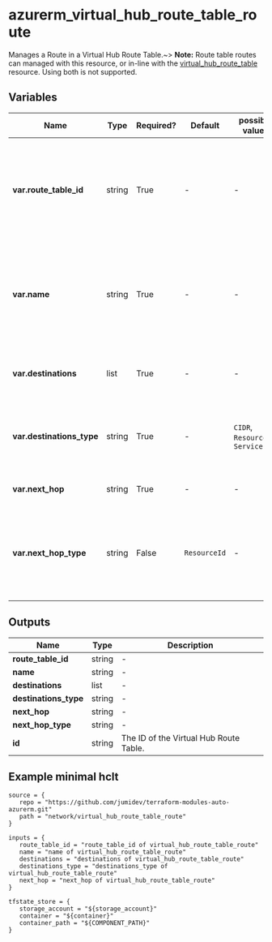 # azurerm_virtual_hub_route_table_route

Manages a Route in a Virtual Hub Route Table.~> **Note:** Route table routes can managed with this resource, or in-line with the [virtual_hub_route_table](virtual_hub_route_table.html) resource. Using both is not supported.

## Variables

| Name | Type | Required? |  Default  |  possible values |  Description |
| ---- | ---- | --------- |  ----------- | ----------- | ----------- |
| **var.route_table_id** | string | True | -  |  -  |  The ID of the Virtual Hub Route Table to link this route to. Changing this forces a new resource to be created. | 
| **var.name** | string | True | -  |  -  |  The name which should be used for this route. Changing this forces a new resource to be created. | 
| **var.destinations** | list | True | -  |  -  |  A list of destination addresses for this route. | 
| **var.destinations_type** | string | True | -  |  `CIDR`, `ResourceId`, `Service`  |  The type of destinations. Possible values are `CIDR`, `ResourceId` and `Service`. | 
| **var.next_hop** | string | True | -  |  -  |  The next hop's resource ID. | 
| **var.next_hop_type** | string | False | `ResourceId`  |  -  |  The type of next hop. Currently the only possible value is `ResourceId`. Defaults to `ResourceId`. | 



## Outputs

| Name | Type | Description |
| ---- | ---- | --------- | 
| **route_table_id** | string  | - | 
| **name** | string  | - | 
| **destinations** | list  | - | 
| **destinations_type** | string  | - | 
| **next_hop** | string  | - | 
| **next_hop_type** | string  | - | 
| **id** | string  | The ID of the Virtual Hub Route Table. | 

## Example minimal hclt

```hcl
source = {
   repo = "https://github.com/jumidev/terraform-modules-auto-azurerm.git" 
   path = "network/virtual_hub_route_table_route" 
}

inputs = {
   route_table_id = "route_table_id of virtual_hub_route_table_route" 
   name = "name of virtual_hub_route_table_route" 
   destinations = "destinations of virtual_hub_route_table_route" 
   destinations_type = "destinations_type of virtual_hub_route_table_route" 
   next_hop = "next_hop of virtual_hub_route_table_route" 
}

tfstate_store = {
   storage_account = "${storage_account}" 
   container = "${container}" 
   container_path = "${COMPONENT_PATH}" 
}


```